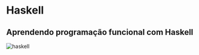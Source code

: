 # Haskell
## Aprendendo programação funcional com Haskell
![haskell](https://cloud.githubusercontent.com/assets/26514390/24086647/435d86f0-0cf2-11e7-9b25-5d0010ee91a2.png)

